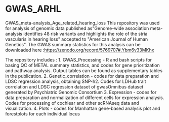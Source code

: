 # GWAS_ARHL
GWAS_meta-analysis_Age_related_hearing_loss
This repository was used for analysis of genomic data published as"Genome-wide association meta-analysis identifies 48 risk variants and 
highlights the role of the stria vascularis in hearing loss" accepted to "American Journal of Human Genetics".
The GWAS summary statistics for this analysis can be downloaded here :https://zenodo.org/record/5769707#.Ybm6v33MKhx

The repository includes :
	1. GWAS_Processing - R and bash scripts for basing QC of METAL summary statistics, and codes for gene prioritization and pathway analysis. 
     Output tables can be found as supplementary tables in the publication.
	2. Genetic_correlation - codes for data preparation and LDSC regression analysis, obtaining SNP-h2. Codes for LDHub trait correlation and LDSC regression 
     dataset of gwasOmnibus dataset generated by Psychiatric Genomic Consortium
	3. Expression - codes for data preparation and normalization of different cells for expression analysis. 
     Codes for processing of cochlear and other scRNAseq data and visualization.
	4. Plots - codes for Manhattan gene-based analysis plot and forestplots for each individual locus

